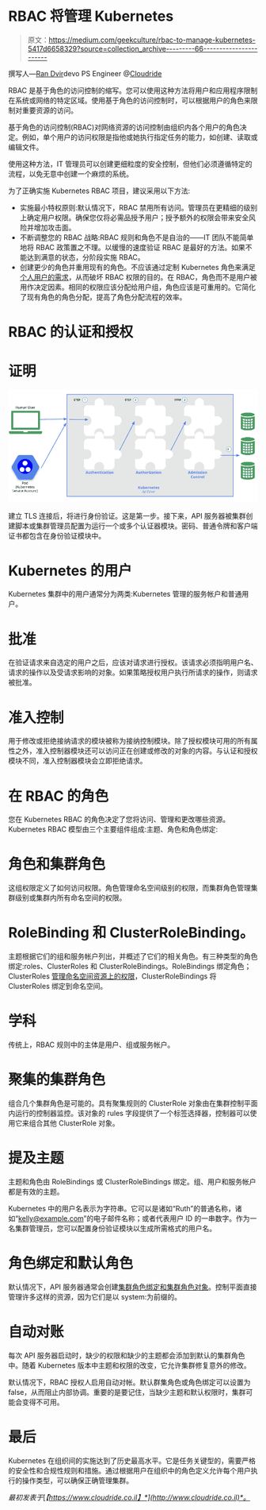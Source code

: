 # RBAC 将管理 Kubernetes

> 原文：<https://medium.com/geekculture/rbac-to-manage-kubernetes-5417d6658329?source=collection_archive---------66----------------------->

撰写人—[Ran Dvir](https://www.linkedin.com/in/ran-dvir-86b808121/)devo PS Engineer @[Cloudride](http://www.cloudride.co.il/)

RBAC 是基于角色的访问控制的缩写。您可以使用这种方法将用户和应用程序限制在系统或网络的特定区域。使用基于角色的访问控制时，可以根据用户的角色来限制对重要资源的访问。

基于角色的访问控制(RBAC)对网络资源的访问控制由组织内各个用户的角色决定。例如，单个用户的访问权限是指他或她执行指定任务的能力，如创建、读取或编辑文件。

使用这种方法，IT 管理员可以创建更细粒度的安全控制，但他们必须遵循特定的流程，以免无意中创建一个麻烦的系统。

为了正确实施 Kubernetes RBAC 项目，建议采用以下方法:

*   实施最小特权原则:默认情况下，RBAC 禁用所有访问。管理员在更精细的级别上确定用户权限。确保您仅将必需品授予用户；授予额外的权限会带来安全风险并增加攻击面。
*   不断调整您的 RBAC 战略:RBAC 规则和角色不是自治的——IT 团队不能简单地将 RBAC 政策置之不理。以缓慢的速度验证 RBAC 是最好的方法。如果不能达到满意的状态，分阶段实施 RBAC。
*   创建更少的角色并重用现有的角色。不应该通过定制 Kubernetes 角色来满足[个人用户的需求](https://technologyadvice.com/blog/information-technology/role-based-access-vs-user-based-access/#:~:text=Users%20are%20still%20given%20a,%2Dusers%2C%20users%2C%20etc.)，从而破坏 RBAC 权限的目的。在 RBAC，角色而不是用户被用作决定因素。相同的权限应该分配给用户组，角色应该是可重用的。它简化了现有角色的角色分配，提高了角色分配流程的效率。

# RBAC 的认证和授权

# 证明

![](img/4a6a4c239a6d3fab0d2be793fbeb08f1.png)

建立 TLS 连接后，将进行身份验证。这是第一步。接下来，API 服务器被集群创建脚本或集群管理员配置为运行一个或多个认证器模块。密码、普通令牌和客户端证书都包含在身份验证模块中。

# Kubernetes 的用户

Kubernetes 集群中的用户通常分为两类:Kubernetes 管理的服务帐户和普通用户。

# 批准

在验证请求来自选定的用户之后，应该对请求进行授权。该请求必须指明用户名、请求的操作以及受请求影响的对象。如果策略授权用户执行所请求的操作，则请求被批准。

# 准入控制

用于修改或拒绝接纳请求的模块被称为接纳控制模块。除了授权模块可用的所有属性之外，准入控制器模块还可以访问正在创建或修改的对象的内容。与认证和授权模块不同，准入控制器模块会立即拒绝请求。

# 在 RBAC 的角色

您在 Kubernetes RBAC 的角色决定了您将访问、管理和更改哪些资源。Kubernetes RBAC 模型由三个主要组件组成:主题、角色和角色绑定:

# 角色和集群角色

这组权限定义了如何访问权限。角色管理命名空间级别的权限，而集群角色管理集群级别或集群内所有命名空间的权限。

# RoleBinding 和 ClusterRoleBinding。

主题根据它们的组和服务帐户列出，并概述了它们的相关角色。有三种类型的角色绑定:roles、ClusterRoles 和 ClusterRoleBindings。RoleBindings 绑定角色；ClusterRoles [管理命名空间资源上的权限](https://kubernetes.io/docs/reference/access-authn-authz/rbac/#:~:text=ClusterRoles%20have%20several%20uses.,be%20granted%20across%20all%20namespaces)，ClusterRoleBindings 将 ClusterRoles 绑定到命名空间。

# 学科

传统上，RBAC 规则中的主体是用户、组或服务帐户。

# 聚集的集群角色

组合几个集群角色是可能的。具有聚集规则的 ClusterRole 对象由在集群控制平面内运行的控制器监控。该对象的 rules 字段提供了一个标签选择器，控制器可以使用它来组合其他 ClusterRole 对象。

# 提及主题

主题和角色由 RoleBindings 或 ClusterRoleBindings 绑定。组、用户和服务帐户都是有效的主题。

Kubernetes 中的用户名表示为字符串。它可以是诸如“Ruth”的普通名称，诸如“kelly@example.com”的电子邮件名称；或者代表用户 ID 的一串数字。作为一名集群管理员，您可以配置身份验证模块以生成所需格式的用户名。

# 角色绑定和默认角色

默认情况下，API 服务器通常会创建[集群角色绑定和集群角色对象](/avmconsulting-blog/rbac-service-type-in-kubernetes-eadf754af42f)。控制平面直接管理许多这样的资源，因为它们是以 system:为前缀的。

# 自动对账

每次 API 服务器启动时，缺少的权限和缺少的主题都会添加到默认的集群角色中。随着 Kubernetes 版本中主题和权限的改变，它允许集群修复意外的修改。

默认情况下，RBAC 授权人启用自动对帐。默认群集角色或角色绑定可以设置为 false，从而阻止内部协调。重要的是要记住，当缺少主题和默认权限时，集群可能会变得不可用。

# 最后

Kubernetes 在组织间的实施达到了历史最高水平。它是任务关键型的，需要严格的安全性和合规性规则和措施。通过根据用户在组织中的角色定义允许每个用户执行的操作类型，可以确保正确管理集群。

*最初发表于*[*【https://www.cloudride.co.il】*](http://www.cloudride.co.il)*。*